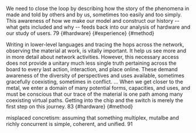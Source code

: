 We need to  close the loop by describing how the story of the phenomena in made and told by others and by us, sometimes too easily and too simply. This awareness of how we make our model and construct our history -- what gets included and why -- feeds back into our analysis of hardware and our study of users.  79 {#hardware} {#experience} {#method}

Writing in lower-level languages and tracing the hops across the network, observing the material at work, is vitally important. It help us see more and in more detail about network activities. However, this necessary access does not provide a unitary much less single truth pertaining across the board to every last action, interaction, and place online. These demand awareness of the diversity of perspectives and uses available, sometimes gracefully coexisting, sometimes in conflict.  ... When we get closer to the metal, we enter a domain of many potential forms, capacities, and uses, and must be conscious that our trace of the material is one path among many coexisting virtual paths. Getting into the chip and the switch is merely the first step on this journey. 83 {#hardware} {#method}

misplaced concretism: assuming that something multiplex, mutalbe and richly concurrent is simple, coherent, and unified.  91
